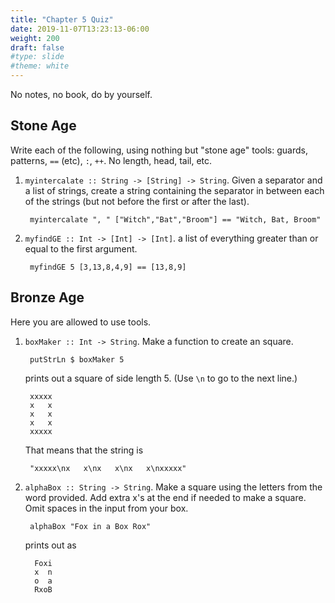 ```yaml
---
title: "Chapter 5 Quiz"
date: 2019-11-07T13:23:13-06:00
weight: 200
draft: false
#type: slide
#theme: white
---
```


No notes, no book, do by yourself.

## Stone Age

Write each of the following, using nothing but "stone age" tools:
guards, patterns, `==` (etc), `:`, `++`. No length, head, tail, etc.

1. `myintercalate :: String -> [String] -> String`. Given a separator
   and a list of strings, create a string containing the separator in
   between each of the strings (but not before the first or after the last).
   
        myintercalate ", " ["Witch","Bat","Broom"] == "Witch, Bat, Broom"
        
2. `myfindGE :: Int -> [Int] -> [Int]`.  a list of
   everything greater than or equal to the first argument.
   
        myfindGE 5 [3,13,8,4,9] == [13,8,9]



## Bronze Age

Here you are allowed to use tools.

1. `boxMaker :: Int -> String`. Make a function to create an square.

        putStrLn $ boxMaker 5 
    prints out a square of side length 5. (Use `\n` to go to the next line.)
   
        xxxxx
        x   x
        x   x
        x   x
        xxxxx

    That means that the string is 
    
        "xxxxx\nx   x\nx   x\nx   x\nxxxxx"


2. `alphaBox :: String -> String`. Make a square using the letters
   from the word provided. Add extra x's at the end if needed to make
   a square. Omit spaces in the input from your box.
   
        alphaBox "Fox in a Box Rox"
    
    prints out as
    
         Foxi
         x  n
         o  a
         RxoB
